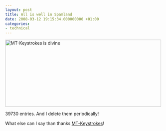 ```yaml
---
layout: post
title: All is well in Spamland
date: 2008-03-12 19:15:34.000000000 +01:00
categories:
- technical
---
```

<img src="https://content.rusiczki.net/blogpics/mtkeystrokes-is-divine.png" width="500" height="215" alt="MT-Keystrokes is divine" class="image" />

39730 entries. And I delete them periodically!

What else can I say than thanks <a href="http://overstated.net/projects/mt-keystrokes/">MT-Keystrokes</a>!
